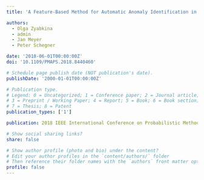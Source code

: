 ```yaml
---
title: 'A Feature-Based Method for Automatic Anomaly Identification in Power Quality Measurements'

authors:
  - Olga Zyabkina
  - admin
  - Jan Meyer
  - Peter Schegner

date: '2018-06-01T00:00:00Z'
doi: '10.1109/PMAPS.2018.8440460'

# Schedule page publish date (NOT publication's date).
publishDate: '2000-01-01T00:00:00Z'

# Publication type.
# Legend: 0 = Uncategorized; 1 = Conference paper; 2 = Journal article;
# 3 = Preprint / Working Paper; 4 = Report; 5 = Book; 6 = Book section;
# 7 = Thesis; 8 = Patent
publication_types: ['1']

publication: 2018 IEEE International Conference on Probabilistic Methods Applied to Power Systems (PMAPS)

# Show social sharing links?
share: false

# Show author profile (photo and bio) under the content?
# Edit your author profiles in the `content/authors/` folder
# Then reference their folder names with the `authors` front matter option above
profile: false
---
```

